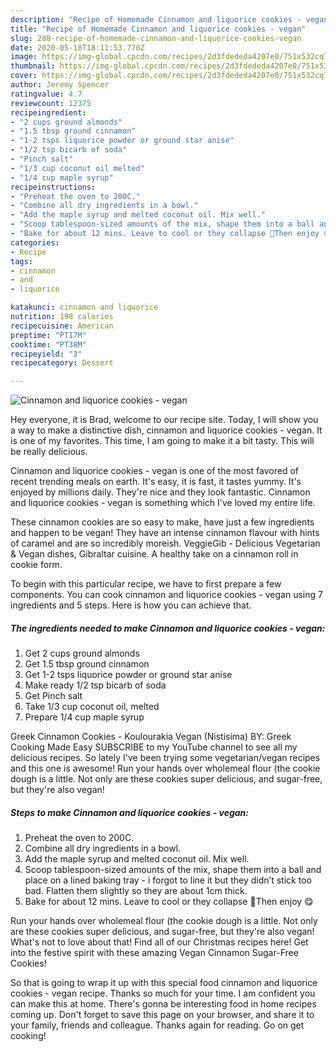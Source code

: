 ```yaml
---
description: "Recipe of Homemade Cinnamon and liquorice cookies - vegan"
title: "Recipe of Homemade Cinnamon and liquorice cookies - vegan"
slug: 288-recipe-of-homemade-cinnamon-and-liquorice-cookies-vegan
date: 2020-05-18T18:11:53.770Z
image: https://img-global.cpcdn.com/recipes/2d3fdededa4207e0/751x532cq70/cinnamon-and-liquorice-cookies-vegan-recipe-main-photo.jpg
thumbnail: https://img-global.cpcdn.com/recipes/2d3fdededa4207e0/751x532cq70/cinnamon-and-liquorice-cookies-vegan-recipe-main-photo.jpg
cover: https://img-global.cpcdn.com/recipes/2d3fdededa4207e0/751x532cq70/cinnamon-and-liquorice-cookies-vegan-recipe-main-photo.jpg
author: Jeremy Spencer
ratingvalue: 4.7
reviewcount: 12375
recipeingredient:
- "2 cups ground almonds"
- "1.5 tbsp ground cinnamon"
- "1-2 tsps liquorice powder or ground star anise"
- "1/2 tsp bicarb of soda"
- "Pinch salt"
- "1/3 cup coconut oil melted"
- "1/4 cup maple syrup"
recipeinstructions:
- "Preheat the oven to 200C."
- "Combine all dry ingredients in a bowl."
- "Add the maple syrup and melted coconut oil. Mix well."
- "Scoop tablespoon-sized amounts of the mix, shape them into a ball and place on a lined baking tray - i forgot to line it but they didn’t stick too bad. Flatten them slightly so they are about 1cm thick."
- "Bake for about 12 mins. Leave to cool or they collapse 🙁Then enjoy 😋"
categories:
- Recipe
tags:
- cinnamon
- and
- liquorice

katakunci: cinnamon and liquorice 
nutrition: 198 calories
recipecuisine: American
preptime: "PT17M"
cooktime: "PT38M"
recipeyield: "3"
recipecategory: Dessert

---
```



![Cinnamon and liquorice cookies - vegan](https://img-global.cpcdn.com/recipes/2d3fdededa4207e0/751x532cq70/cinnamon-and-liquorice-cookies-vegan-recipe-main-photo.jpg)

Hey everyone, it is Brad, welcome to our recipe site. Today, I will show you a way to make a distinctive dish, cinnamon and liquorice cookies - vegan. It is one of my favorites. This time, I am going to make it a bit tasty. This will be really delicious.

Cinnamon and liquorice cookies - vegan is one of the most favored of recent trending meals on earth. It's easy, it is fast, it tastes yummy. It's enjoyed by millions daily. They're nice and they look fantastic. Cinnamon and liquorice cookies - vegan is something which I've loved my entire life.

These cinnamon cookies are so easy to make, have just a few ingredients and happen to be vegan! They have an intense cinnamon flavour with hints of caramel and are so incredibly moreish. VeggieGib - Delicious Vegetarian &amp; Vegan dishes, Gibraltar cuisine. A healthy take on a cinnamon roll in cookie form.


To begin with this particular recipe, we have to first prepare a few components. You can cook cinnamon and liquorice cookies - vegan using 7 ingredients and 5 steps. Here is how you can achieve that.

<!--inarticleads1-->

##### The ingredients needed to make Cinnamon and liquorice cookies - vegan:

1. Get 2 cups ground almonds
1. Get 1.5 tbsp ground cinnamon
1. Get 1-2 tsps liquorice powder or ground star anise
1. Make ready 1/2 tsp bicarb of soda
1. Get Pinch salt
1. Take 1/3 cup coconut oil, melted
1. Prepare 1/4 cup maple syrup


Greek Cinnamon Cookies - Koulourakia Vegan (Nistisima) BY: Greek Cooking Made Easy SUBSCRIBE to my YouTube channel to see all my delicious recipes. So lately I&#39;ve been trying some vegetarian/vegan recipes and this one is awesome! Run your hands over wholemeal flour (the cookie dough is a little. Not only are these cookies super delicious, and sugar-free, but they&#39;re also vegan! 

<!--inarticleads2-->

##### Steps to make Cinnamon and liquorice cookies - vegan:

1. Preheat the oven to 200C.
1. Combine all dry ingredients in a bowl.
1. Add the maple syrup and melted coconut oil. Mix well.
1. Scoop tablespoon-sized amounts of the mix, shape them into a ball and place on a lined baking tray - i forgot to line it but they didn’t stick too bad. Flatten them slightly so they are about 1cm thick.
1. Bake for about 12 mins. Leave to cool or they collapse 🙁Then enjoy 😋


Run your hands over wholemeal flour (the cookie dough is a little. Not only are these cookies super delicious, and sugar-free, but they&#39;re also vegan! What&#39;s not to love about that! Find all of our Christmas recipes here! Get into the festive spirit with these amazing Vegan Cinnamon Sugar-Free Cookies! 

So that is going to wrap it up with this special food cinnamon and liquorice cookies - vegan recipe. Thanks so much for your time. I am confident you can make this at home. There's gonna be interesting food in home recipes coming up. Don't forget to save this page on your browser, and share it to your family, friends and colleague. Thanks again for reading. Go on get cooking!
